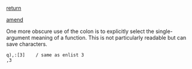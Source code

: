 [return](JB:QforMortals2/execution_control#Return_and_Signal "wikilink")

[amend](JB:QforMortals2/functions#Amend_.28:.29 "wikilink")

One more obscure use of the colon is to explicitly select the single-argument meaning of a function. This is not particularly readable but can save characters.

    q),:[3]    / same as enlist 3
    ,3
